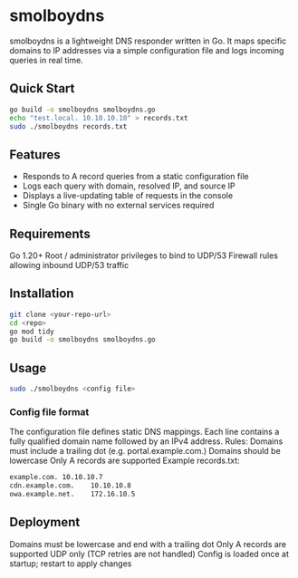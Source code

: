 # smolboydns
smolboydns is a lightweight DNS responder written in Go. It maps specific domains to IP addresses via a simple configuration file and logs incoming queries in real time.

## Quick Start
```bash
go build -o smolboydns smolboydns.go
echo "test.local. 10.10.10.10" > records.txt
sudo ./smolboydns records.txt
```
## Features
- Responds to A record queries from a static configuration file
- Logs each query with domain, resolved IP, and source IP
- Displays a live-updating table of requests in the console
- Single Go binary with no external services required

## Requirements
Go 1.20+
Root / administrator privileges to bind to UDP/53
Firewall rules allowing inbound UDP/53 traffic

## Installation
```bash
git clone <your-repo-url>
cd <repo>
go mod tidy
go build -o smolboydns smolboydns.go
```
## Usage
```bash
sudo ./smolboydns <config file>
```
### Config file format
The configuration file defines static DNS mappings. Each line contains a fully qualified domain name followed by an IPv4 address.
Rules:
        Domains must include a trailing dot (e.g. portal.example.com.)
        Domains should be lowercase
        Only A records are supported
Example records.txt:
```txt
example.com. 10.10.10.7
cdn.example.com.    10.10.10.8
owa.example.net.    172.16.10.5
```
## Deployment
Domains must be lowercase and end with a trailing dot
Only A records are supported
UDP only (TCP retries are not handled)
Config is loaded once at startup; restart to apply changes


